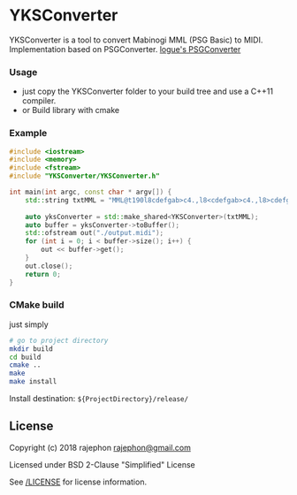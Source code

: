 # YKSConverter
YKSConverter is a tool to convert Mabinogi MML (PSG Basic) to MIDI.  
Implementation based on PSGConverter. [logue's PSGConverter](https://github.com/logue/PSGConverter)

### Usage
- just copy the YKSConverter folder to your build tree and use a C++11 compiler.
- or Build library with cmake 

### Example
```C++
#include <iostream>
#include <memory>
#include <fstream>
#include "YKSConverter/YKSConverter.h"

int main(int argc, const char * argv[]) {
    std::string txtMML = "MML@t190l8cdefgab>c4.,l8<cdefgab>c4.,l8>cdefgab>c4.;";
    
    auto yksConverter = std::make_shared<YKSConverter>(txtMML);
    auto buffer = yksConverter->toBuffer();
    std::ofstream out("./output.midi");
    for (int i = 0; i < buffer->size(); i++) {
        out << buffer->get();
    }
    out.close();
    return 0;
}
```

### CMake build
just simply
```bash
# go to project directory
mkdir build
cd build
cmake ..
make
make install
```
Install destination: `${ProjectDirectory}/release/`

## License

Copyright (c) 2018 rajephon <rajephon@gmail.com>

Licensed under BSD 2-Clause "Simplified" License

See [/LICENSE](./LICENSE) for license information.
